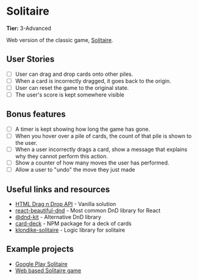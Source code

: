 # Solitaire

**Tier:** 3-Advanced

Web version of the classic game, [Solitaire](https://bicyclecards.com/how-to-play/solitaire/).

## User Stories

- [ ] User can drag and drop cards onto other piles.
- [ ] When a card is incorrectly dragged, it goes back to the origin.
- [ ] User can reset the game to the original state.
- [ ] The user's score is kept somewhere visible

## Bonus features

- [ ] A timer is kept showing how long the game has gone.
- [ ] When you hover over a pile of cards, the count of that pile is shown to the user.
- [ ] When a user incorrectly drags a card, show a message that explains why they cannot perform this action.
- [ ] Show a counter of how many moves the user has performed.
- [ ] Allow a user to "undo" the move they just made

## Useful links and resources

- [HTML Drag n Drop API](https://developer.mozilla.org/en-US/docs/Web/API/HTML_Drag_and_Drop_API) - Vanilla solution
- [react-beautiful-dnd](https://github.com/atlassian/react-beautiful-dnd) - Most common DnD library for React
- [@dnd-kit](https://github.com/clauderic/dnd-kit) - Alternative DnD library
- [card-deck](https://www.npmjs.com/package/card-deck) - NPM package for a deck of cards
- [klondike-solitaire](https://www.npmjs.com/package/klondike-solitaire) - Logic library for solitaire

## Example projects

- [Google Play Solitaire](https://www.google.com/search?q=solitare&oq=solitare&aqs=chrome..69i57j0i10i131i433j0i10j0i10i131i433j0i10j0i10i433j0i10i131i433j0i10i433j46i10i433j0i10i131i433.1488j0j7&sourceid=chrome&ie=UTF-8)
- [Web based Solitaire game](https://worldofsolitaire.com/)
